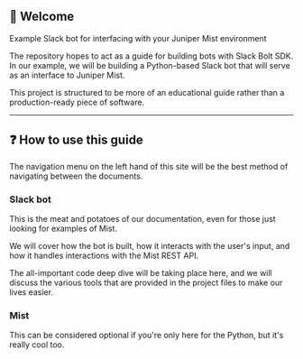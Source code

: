 ## 🎉 Welcome

Example Slack bot for interfacing with your Juniper Mist environment

The repository hopes to act as a guide for building bots with Slack Bolt SDK. In our example, we will be building a Python-based Slack bot that will serve as an interface to Juniper Mist.

This project is structured to be more of an educational guide rather than a production-ready piece of software.

---

## ❓ How to use this guide

The navigation menu on the left hand of this site will be the best method of navigating between the documents.

### Slack bot

This is the meat and potatoes of our documentation, even for those just looking for examples of Mist.

We will cover how the bot is built, how it interacts with the user's input, and how it handles interactions with the Mist REST API.

The all-important code deep dive will be taking place here, and we will discuss the various tools that are provided in the project files to make our lives easier.

### Mist

This can be considered optional if you're only here for the Python, but it's really cool too.
